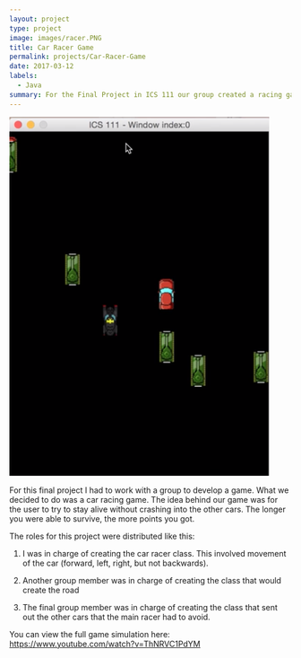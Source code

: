 ```yaml
---
layout: project
type: project
image: images/racer.PNG
title: Car Racer Game
permalink: projects/Car-Racer-Game
date: 2017-03-12
labels:
  - Java
summary: For the Final Project in ICS 111 our group created a racing game. 
---
```

<img class="ui medium right floated rounded image" src="/images/racer.PNG">

For this final project I had to work with a group to develop a game. What we decided to do was a car racing game. The idea behind our game was for the user to try to stay alive without crashing into the other cars. The longer you were able to survive, the more points you got. 

The roles for this project were distributed like this: 

1. I was in charge of creating the car racer class. This involved movement of the car (forward, left, right, but not backwards). 

2. Another group member was in charge of creating the class that would create the road

3. The final group member was in charge of creating the class that sent out the other cars that the main racer had to avoid. 

You can view the full game simulation here: https://www.youtube.com/watch?v=ThNRVC1PdYM
